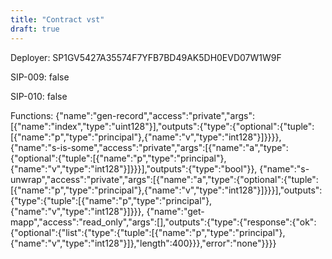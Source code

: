 ```yaml
---
title: "Contract vst"
draft: true
---
```

Deployer: SP1GV5427A35574F7YFB7BD49AK5DH0EVD07W1W9F

SIP-009: false

SIP-010: false

Functions:
{"name":"gen-record","access":"private","args":[{"name":"index","type":"uint128"}],"outputs":{"type":{"optional":{"tuple":[{"name":"p","type":"principal"},{"name":"v","type":"int128"}]}}}}, {"name":"s-is-some","access":"private","args":[{"name":"a","type":{"optional":{"tuple":[{"name":"p","type":"principal"},{"name":"v","type":"int128"}]}}}],"outputs":{"type":"bool"}}, {"name":"s-unwrap","access":"private","args":[{"name":"a","type":{"optional":{"tuple":[{"name":"p","type":"principal"},{"name":"v","type":"int128"}]}}}],"outputs":{"type":{"tuple":[{"name":"p","type":"principal"},{"name":"v","type":"int128"}]}}}, {"name":"get-mapp","access":"read_only","args":[],"outputs":{"type":{"response":{"ok":{"optional":{"list":{"type":{"tuple":[{"name":"p","type":"principal"},{"name":"v","type":"int128"}]},"length":400}}},"error":"none"}}}}
